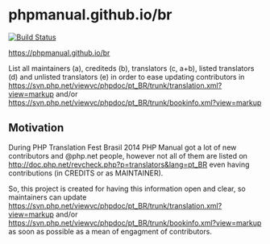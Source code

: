 # phpmanual.github.io/br

[![Build Status](https://travis-ci.org/phpmanual/br.svg?branch=master)](https://travis-ci.org/phpmanual/br)

<https://phpmanual.github.io/br>

List all maintainers (a), crediteds (b), translators (c, a+b), listed translators (d) and unlisted translators (e) in order to ease updating contributors in <https://svn.php.net/viewvc/phpdoc/pt_BR/trunk/translation.xml?view=markup> and/or <https://svn.php.net/viewvc/phpdoc/pt_BR/trunk/bookinfo.xml?view=markup>

## Motivation

During PHP Translation Fest Brasil 2014 PHP Manual got a lot of new contributors and @php.net people, however not all of them are listed on <http://doc.php.net/revcheck.php?p=translators&lang=pt_BR> even having contributions (in CREDITS or as MAINTAINER).

So, this project is created for having this information open and clear, so maintainers can update <https://svn.php.net/viewvc/phpdoc/pt_BR/trunk/translation.xml?view=markup> and/or <https://svn.php.net/viewvc/phpdoc/pt_BR/trunk/bookinfo.xml?view=markup> as soon as possible as a mean of engagment of contributors.
